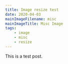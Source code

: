 ```yaml
---
title: Image resize test
date: 2020-04-03
mainImageFilename: misc
mainImageTitle: Misc Image
tags:
    - image
    - misc
    - resize
---
```

This is a test post.

